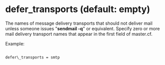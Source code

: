 # defer_transports (default: empty)

The names of message delivery transports that should not deliver mail
unless someone issues "**sendmail -q**" or equivalent. Specify zero
or more mail delivery transport names that appear in the
first field of master.cf.




Example:




```

defer\_transports = smtp

```

